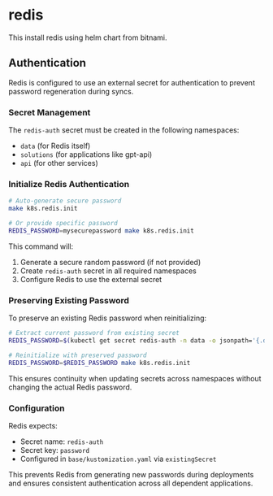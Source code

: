 # redis

This install redis using helm chart from bitnami.

## Authentication

Redis is configured to use an external secret for authentication to prevent password regeneration during syncs.

### Secret Management

The `redis-auth` secret must be created in the following namespaces:
- `data` (for Redis itself)
- `solutions` (for applications like gpt-api)
- `api` (for other services)

### Initialize Redis Authentication

```bash
# Auto-generate secure password
make k8s.redis.init

# Or provide specific password
REDIS_PASSWORD=mysecurepassword make k8s.redis.init
```

This command will:
1. Generate a secure random password (if not provided)
2. Create `redis-auth` secret in all required namespaces
3. Configure Redis to use the external secret

### Preserving Existing Password

To preserve an existing Redis password when reinitializing:

```bash
# Extract current password from existing secret
REDIS_PASSWORD=$(kubectl get secret redis-auth -n data -o jsonpath='{.data.password}' | base64 -d)

# Reinitialize with preserved password
REDIS_PASSWORD=$REDIS_PASSWORD make k8s.redis.init
```

This ensures continuity when updating secrets across namespaces without changing the actual Redis password.

### Configuration

Redis expects:
- Secret name: `redis-auth`
- Secret key: `password`
- Configured in `base/kustomization.yaml` via `existingSecret`

This prevents Redis from generating new passwords during deployments and ensures consistent authentication across all dependent applications.